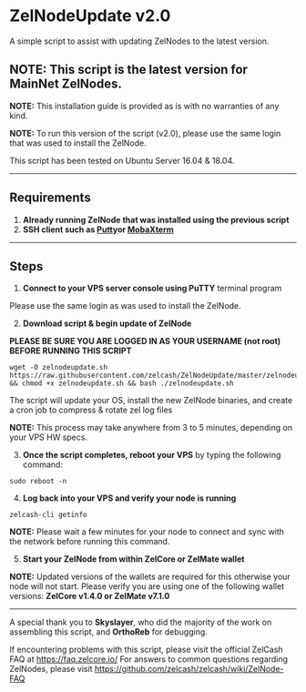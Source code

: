 # ZelNodeUpdate v2.0
A simple script to assist with updating ZelNodes to the latest version.

## NOTE: This script is the latest version for MainNet ZelNodes.

**NOTE:** This installation guide is provided as is with no warranties of any kind.

**NOTE:** To run this version of the script (v2.0), please use the same login that was used to install the ZelNode.

This script has been tested on Ubuntu Server 16.04 & 18.04.

***
## Requirements
1) **Already running ZelNode that was installed using the previous script**
2) **SSH client such as [Putty](https://www.putty.org/)or [MobaXterm](https://mobaxterm.mobatek.net/)**

***
## Steps

1) **Connect to your VPS server console using PuTTY** terminal program

Please use the same login as was used to install the ZelNode.

2) **Download script & begin update of ZelNode**

**PLEASE BE SURE YOU ARE LOGGED IN AS YOUR USERNAME (not root) BEFORE RUNNING THIS SCRIPT**

```
wget -O zelnodeupdate.sh https://raw.githubusercontent.com/zelcash/ZelNodeUpdate/master/zelnodeupdate.sh && chmod +x zelnodeupdate.sh && bash ./zelnodeupdate.sh
```

The script will update your OS, install the new ZelNode binaries, and create a cron job to compress & rotate zel log files

__NOTE:__ This process may take anywhere from 3 to 5 minutes, depending on your VPS HW specs.

3) **Once the script completes, reboot your VPS** by typing the following command:

```
sudo reboot -n
```

4) **Log back into your VPS and verify your node is running**

```
zelcash-cli getinfo
```

__NOTE:__ Please wait a few minutes for your node to connect and sync with the network before running this command.

5) **Start your ZelNode from within ZelCore or ZelMate wallet**

__NOTE:__ Updated versions of the wallets are required for this otherwise your node will not start.
Please verify you are using one of the following wallet versions:
**ZelCore v1.4.0 or ZelMate v7.1.0**

***
A special thank you to **Skyslayer**, who did the majority of the work on assembling this script, and **OrthoReb** for debugging.

If encountering problems with this script, please visit the official ZelCash FAQ at https://faq.zelcore.io/
For answers to common questions regarding ZelNodes, please visit https://github.com/zelcash/zelcash/wiki/ZelNode-FAQ
